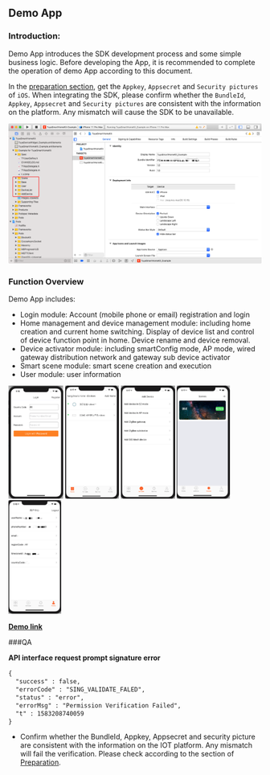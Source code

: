 ## Demo App

### Introduction:

Demo App introduces the SDK development process and some simple business logic. Before developing the App, it is recommended to complete the operation of demo App according to this document.

In the [preparation section](/resource/Preparation.html), get the `Appkey`, `Appsecret` and `Security pictures` of `iOS`. When integrating the SDK, please confirm whether the `BundleId`, `Appkey`, `Appsecret` and `Security pictures` are consistent with the information on the platform. Any mismatch will cause the SDK to be unavailable.

<img src="./images/ios-sdk-demo-xcode.png" alt="image-20200302180605130" style="zoom:67%;" />



### Function Overview

Demo App includes:

- Login module: Account (mobile phone or email) registration and login
- Home management and device management module: including home creation and current home switching. Display of device list and control of device function point in home. Device rename and device removal.
- Device activator module: including smartConfig mode, AP mode, wired gateway distribution network and gateway sub device activator
- Smart scene module: smart scene creation and execution
- User module: user information

<div align=left><img src="./images/ios-sdk-demo-login.png" style="zoom:22%;" />
	<img src="./images/ios-sdk-demo-devlist.png" style="zoom:22%;" />
  <img src="./images/ios-sdk-demo-act.png" style="zoom:22%;" />
  <img src="./images/ios-sdk-demo-scene.png" style="zoom:22%;" />
    <img src="./images/ios-sdk-demo-user.png" style="zoom:22%;" />



**[Demo link](https://github.com/TuyaInc/tuyasmart_home_ios_sdk)**



###QA

**API interface request prompt signature error**

```objc
{
  "success" : false,
  "errorCode" : "SING_VALIDATE_FALED",
  "status" : "error",
  "errorMsg" : "Permission Verification Failed",
  "t" : 1583208740059
}
```

* Confirm whether the BundleId, Appkey, Appsecret and security picture are consistent with the information on the IOT platform. Any mismatch will fail the verification. Please check according to the section of [Preparation](/resource/Preparation.md).

